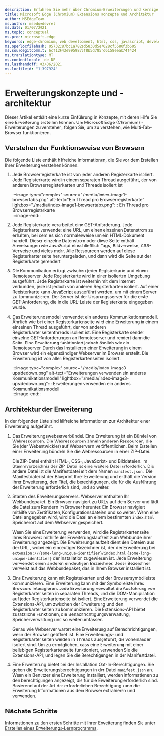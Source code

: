 ```yaml
---
description: Erfahren Sie mehr über Chromium-Erweiterungen und kernige Konzepte zum Erstellen von Erweiterungen.
title: Microsoft Edge (Chromium) Extensions Konzepte und Architektur
author: MSEdgeTeam
ms.author: msedgedevrel
ms.date: 01/07/2021
ms.topic: conceptual
ms.prod: microsoft-edge
keywords: edge-chromium, web development, html, css, javascript, developer, extensions
ms.openlocfilehash: 05732287bc1a782ed5830d5e7028cf5580f3b605
ms.sourcegitcommit: 6cf12643e9959873f8b5d785fd6158eeab74f424
ms.translationtype: MT
ms.contentlocale: de-DE
ms.lasthandoff: 03/06/2021
ms.locfileid: "11397924"
---
```

# <a name="extension-concepts-and-architecture"></a>Erweiterungskonzepte und -architektur  

Dieser Artikel enthält eine kurze Einführung in Konzepte, mit deren Hilfe Sie eine Erweiterung erstellen können.  Um Microsoft Edge \(Chromium\) -Erweiterungen zu verstehen, folgen Sie, um zu verstehen, wie Multi-Tab-Browser funktionieren.  

## <a name="understand-how-browsers-work"></a>Verstehen der Funktionsweise von Browsern  

Die folgende Liste enthält hilfreiche Informationen, die Sie vor dem Erstellen Ihrer Erweiterung verstehen können.  

1.  Jede Browserregisterkarte ist von jeder anderen Registerkarte isoliert.  Jede Registerkarte wird in einem separaten Thread ausgeführt, der von anderen Browserregisterkarten und Threads isoliert ist.  
    
    :::image type="complex" source="./media/index-image1-browsertabs.png" alt-text="Ein Thread pro Browserregisterkarte" lightbox="./media/index-image1-browsertabs.png":::
       Ein Thread pro Browserregisterkarte  
    :::image-end:::  
    
1.  Jede Registerkarte verarbeitet eine GET-Anforderung.  Jede Registerkarte verwendet eine URL, um einen einzelnen Datenstrom zu erhalten, bei dem es sich normalerweise um ein HTML-Dokument handelt.  Dieser einzelne Datenstrom oder diese Seite enthält Anweisungen wie JavaScript einschließlich Tags, Bildverweise, CSS-Verweise und vieles mehr.  Alle Ressourcen werden auf diese Registerkartenseite heruntergeladen, und dann wird die Seite auf der Registerkarte gerendert.  
1.  Die Kommunikation erfolgt zwischen jeder Registerkarte und einem Remoteserver.  Jede Registerkarte wird in einer isolierten Umgebung ausgeführt.  Jede Registerkarte ist weiterhin mit dem Internet verbunden, jede ist jedoch von anderen Registerkarten isoliert.  Auf einer Registerkarte kann JavaScript ausgeführt werden, um mit einem Server zu kommunizieren.  Der Server ist der Ursprungsserver für die erste GET-Anforderung, die in die URL-Leiste der Registerkarte eingegeben wurde.  
1.  Das Erweiterungsmodell verwendet ein anderes Kommunikationsmodell.  Ähnlich wie bei einer Registerkartenseite wird eine Erweiterung in einem einzelnen Thread ausgeführt, der von anderen Registerkartenseitenthreads isoliert ist.  Eine Registerkarte sendet einzelne GET-Anforderungen an Remoteserver und rendert dann die Seite.  Eine Erweiterung funktioniert jedoch ähnlich wie ein Remoteserver.  Durch das Installieren einer Erweiterung in einem Browser wird ein eigenständiger Webserver im Browser erstellt.  Die Erweiterung ist von allen Registerkartenseiten isoliert.  
    
    :::image type="complex" source="./media/index-image3-upsidedown.png" alt-text="Erweiterungen verwenden ein anderes Kommunikationsmodell" lightbox="./media/index-image3-upsidedown.png":::
       Erweiterungen verwenden ein anderes Kommunikationsmodell  
    :::image-end:::  
    
## <a name="extension-architecture"></a>Architektur der Erweiterung  

In der folgenden Liste sind hilfreiche Informationen zur Architektur einer Erweiterung aufgeführt.  

1.  Das Erweiterungswebserverbündel.  Eine Erweiterung ist ein Bündel von Webressourcen.  Die Webressourcen ähneln anderen Ressourcen, die Sie \(der Webentwickler\) auf Webservern veröffentlichen.  Beim Erstellen einer Erweiterung bündeln Sie die Webressourcen in einer ZIP-Datei.  
    
    Die ZIP-Datei enthält HTML-, CSS-, JavaScript- und Bilddateien.  Im Stammverzeichnis der ZIP-Datei ist eine weitere Datei erforderlich.  Die andere Datei ist die Manifestdatei mit dem Namen `manifest.json` .  Die Manifestdatei ist der Blueprint Ihrer Erweiterung und enthält die Version Ihrer Erweiterung, den Titel, die berechtigungen, die für die Ausführung der Erweiterung erforderlich sind, und so weiter.  
    
1.  Starten des Erweiterungsservers.  Webserver enthalten Ihr Webbundepaket.  Ein Browser navigiert zu URLs auf dem Server und lädt die Datei zum Rendern im Browser herunter.  Ein Browser navigiert mithilfe von Zertifikaten, Konfigurationsdateien und so weiter.  Wenn eine Datei angegeben wird, wird die Datei an einem bestimmten `index.html` Speicherort auf dem Webserver gespeichert.  
    
    Wenn Sie eine Erweiterung verwenden, wird die Registerkartenseite Ihres Browsers mithilfe der Erweiterungslaufzeit zum Webbunde ihrer Erweiterung angezeigt.  Die Erweiterungslaufzeit dient den Dateien aus der URL , wobei ein eindeutiger Bezeichner ist, der der Erweiterung bei `extension://{some-long-unique-identifier}/index.html` `{some-long-unique-identifier}` der Installation zugewiesen ist.  Jede Erweiterung verwendet einen anderen eindeutigen Bezeichner.  Jeder Bezeichner verweist auf das Webbundepaket, das in Ihrem Browser installiert ist.  
    
1.  Eine Erweiterung kann mit Registerkarten und der Browsersymbolleiste kommunizieren.  Eine Erweiterung kann mit der Symbolleiste Ihres Browsers interagieren.  Jede Erweiterung verwaltet die Ausführung von Registerkartenseiten in separaten Threads, und die DOM-Manipulation auf jeder Registerkartenseite ist isoliert.  Eine Erweiterung verwendet die Extensions-API, um zwischen der Erweiterung und den Registerkartenseiten zu kommunizieren.  Die Extensions-API bietet zusätzliche Funktionen, die Benachrichtigungsverwaltung, Speicherverwaltung und so weiter umfassen.  
    
    Genau wie Webserver wartet eine Erweiterung auf Benachrichtigungen, wenn der Browser geöffnet ist.  Eine Erweiterungs- und Registerkartenseiten werden in Threads ausgeführt, die voneinander isoliert sind.  Um zu ermöglichen, dass eine Erweiterung mit einer beliebigen Registerkartenseite funktioniert, verwenden Sie die Extensions-API, und legen Sie die Berechtigungen in der Manifestdatei.  
    
1.  Eine Erweiterung bietet bei der Installation Opt-In-Berechtigungen.  Sie geben die Erweiterungsberechtigungen in der Datei `manifest.json` an.  Wenn ein Benutzer eine Erweiterung installiert, werden Informationen zu den berechtigungen angezeigt, die für die Erweiterung erforderlich sind.  Basierend auf der Art der erforderlichen Berechtigung kann die Erweiterung Informationen aus dem Browser extrahieren und verwenden.  
    
## <a name="next-steps"></a>Nächste Schritte  

Informationen zu den ersten Schritte mit Ihrer Erweiterung finden Sie unter [Erstellen eines Erweiterungs-Lernprogramms][CreateAnExtensionPart1].  

<!-- links -->  

[CreateAnExtensionPart1]: ./part1-simple-extension.md "Erstellen eines Erweiterungs-Lernprogramms – Teil 1 | Microsoft Docs"  
